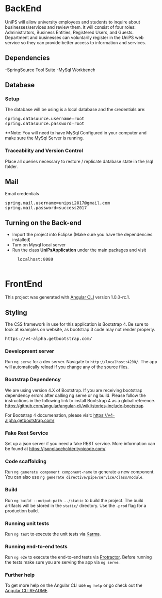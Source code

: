 # BackEnd

UniPS will allow university employees and students to inquire about businesses/services and review them.  It will consist of four roles: Administrators, Business Entities, Registered Users, and Guests. Department and businesses can voluntarily register in the UniPS web service so they can provide better access to information and services.

## Dependencies
-SpringSource Tool Suite
-MySql Workbench

## Database

### Setup
The database will be using is a local database and the credentials are:
<pre>
spring.datasource.username=root
spring.datasource.password=root
</pre>

**Note: You will need to have MySql Configured in your computer and make sure the MySql Server is running.

### Traceability and Version Control
Place all queries necessary to restore / replicate database state in the /sql folder. 

## Mail

Email credentials
<pre>
spring.mail.username=unipsi2017@gmail.com
spring.mail.password=success2017
</pre>

## Turning on the Back-end

- Import the project into Eclipse (Make sure you have the dependencies installed)
- Turn on Mysql local server
- Run the class **UniPsApplication** under the main packages and visit
	<pre>
	localhost:8080
	</pre>
	
# FrontEnd

This project was generated with [Angular CLI](https://github.com/angular/angular-cli) version 1.0.0-rc.1.

## Styling

The CSS framework in use for this application is Bootstrap 4. Be sure to look at examples on website, as bootstrap 3 code may not render properly.
<pre>
https://v4-alpha.getbootstrap.com/
</pre>


### Development server
Run `ng serve` for a dev server. Navigate to `http://localhost:4200/`. The app will automatically reload if you change any of the source files.

### Bootstrap Dependency
We are using version 4.X of Bootstrap. If you are receiving bootstrap dependency errors after calling ng serve or ng build. Please follow the instructions in the following link to install Bootstrap 4 as a global reference. 
https://github.com/angular/angular-cli/wiki/stories-include-bootstrap

For Bootstrap 4 documenation, please visit:
https://v4-alpha.getbootstrap.com/

### Fake Rest Service
Set up a json server if you need a fake REST service. More information can be found at https://jsonplaceholder.typicode.com/

### Code scaffolding

Run `ng generate component component-name` to generate a new component. You can also use `ng generate directive/pipe/service/class/module`.

### Build

Run `ng build --output-path ../static` to build the project. The build artifacts will be stored in the `static/` directory. Use the `-prod` flag for a production build. 

### Running unit tests

Run `ng test` to execute the unit tests via [Karma](https://karma-runner.github.io).

### Running end-to-end tests

Run `ng e2e` to execute the end-to-end tests via [Protractor](http://www.protractortest.org/).
Before running the tests make sure you are serving the app via `ng serve`.

### Further help

To get more help on the Angular CLI use `ng help` or go check out the [Angular CLI README](https://github.com/angular/angular-cli/blob/master/README.md).

